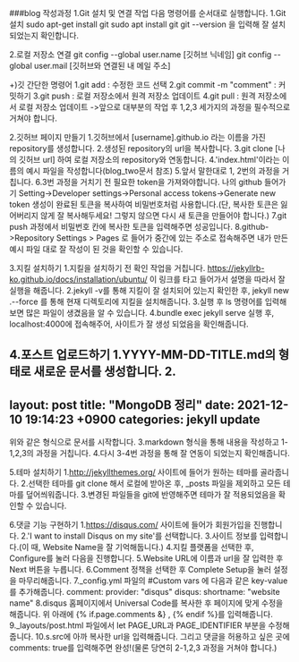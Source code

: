 ###blog 작성과정
1.Git 설치 및 연결 작업
다음 명령어를 순서대로 실행합니다.
1.Git 설치 
sudo apt-get install git
sudo apt install git
git --version 을 입력해 잘 설치되었는지 확인합니다.

2.로컬 저장소 연결
git config --global user.name [깃허브 닉네임]
git config --global user.mail [깃허브와 연결된 내 메일 주소]


+)깃 간단한 명령어
1.git add : 수정한 코드 선택
2.git commit -m "comment" : 커밋하기
3.git push : 로컬 저장소에서 원격 저장소 업데이트
4.git pull : 원격 저장소에서 로컬 저장소 업데이트
->앞으로 대부분의 작업 후 1,2,3 세가지의 과정을 필수적으로 거쳐야 합니다.

2.깃허브 페이지 만들기
1.깃허브에서 [username].github.io 라는 이름을 가진 repository를 생성합니다.
2.생성된 repository의 url을 복사합니다.
3.git clone [나의 깃허브 url] 하여 로컬 저장소의 repository와 연동합니다.
4.'index.html'이라는 이름의 예시 파일을 작성합니다(blog_two문서 참조)
5.앞서 말한대로 1, 2번의 과정을 거칩니다.
6.3번 과정을 거치기 전 필요한 token을 가져와야합니다.
나의 github 들어가기 Setting->Developer settings->Personal access tokens->Generate new token
생성이 완료된 토큰을 복사하여 비밀번호처럼 사용합니다.(단, 복사한 토큰은 잃어버리지 않게 잘 복사해두세요! 그렇지 않으면 다시 새 토큰을 만들어야 합니다.)
7.git push 과정에서 비밀번호 칸에 복사한 토큰을 입력해주면 성공입니다.
8.github->Repository Settings > Pages 로 들어가 중간에 있는 주소로 접속해주면 내가 만든 예시 파일 대로 잘 작성이 된 것을 확인할 수 있습니다.

3.지킬 설치하기
1.지킬을 설치하기 전 확인 작업을 거칩니다.
https://jekyllrb-ko.github.io/docs/installation/ubuntu/ 이 링크를 타고 들어가서 설명을 따라서 잘 실행을 해줍니다.
2.jekyll -v를 통해 지킬이 잘 설치되어 있는지 확인한 후, jekyll new .--force 를 통해 현재 디렉토리에 지킬을 설치해줍니다.
3.실행 후 ls 명령어를 입력해보면 많은 파일이 생겼음을 알 수 있습니다.
4.bundle exec jekyll serve 실행 후, localhost:4000에 접속해주어, 사이트가 잘 생성 되었음을 확인해줍니다.

4.포스트 업로드하기
1.YYYY-MM-DD-TITLE.md의 형태로 새로운 문서를 생성합니다.
2.
---
layout: post
title: "MongoDB 정리"
date: 2021-12-10 19:14:23 +0900
categories: jekyll update
---
위와 같은 형식으로 문서를 시작합니다.
3.markdown 형식을 통해 내용을 작성하고 1-1,2,3의 과정을 거칩니다.
4.다시 3-4번 과정을 통해 잘 연동이 되었는지 확인해줍니다.

5.테마 설치하기
1.http://jekyllthemes.org/ 사이트에 들어가 원하는 테마를 골라줍니다.
2.선택한 테마를 git clone 해서 로컬에 받아온 후, _posts 파일을 제외하고 모든 테마를 덮어씌워줍니다.
3.변경된 파일들을 git에 반영해주면 테마가 잘 적용되었음을 확인할 수 있습니다.

6.댓글 기능 구현하기
1.https://disqus.com/ 사이트에 들어가 회원가입을 진행합니다.
2.'I want to install Disqus on my site'를 선택합니다.
3.사이트 정보를 입력합니다.(이 때, Website Name을 잘 기억해둡니다.)
4.지킬 플랫폼을 선택한 후, Configure를 눌러 다음을 진행합니다.
5.Website URL에 이름과 url을 잘 입력한 후 Next 버튼을 누릅니다.
6.Comment 정책을 선택한 후 Complete Setup을 눌러 설정을 마무리해줍니다.
7._config.yml 파일의 #Custom vars 에 다음과 같은 key-value를 추가해줍니다.
comment:
  provider:		"disqus"
  disqus:
    shortname:		"website name"
8.disqus 홈페이지에서 Universal Code를 복사한 후 페이지에 맞게 수정을 해줍니다. 위 아래에 {% if.page.comments &} , {% endif %}를 입력해줍니다.
9._layouts/post.html 파일에서 let PAGE_URL과 PAGE_IDENTIFIER 부분을 수정해줍니다.
10.s.src에 아까 복사한 url을 입력해줍니다. 그리고 댓글을 허용하고 싶은 곳에 comments: true를 입력해주면 완성!(물론 당연히 2-1,2,3 과정을 거쳐야 합니다.)


